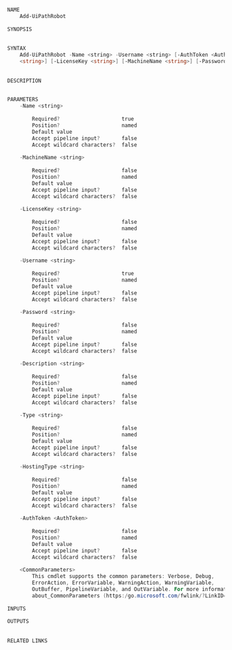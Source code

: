 ﻿```PowerShell

NAME
    Add-UiPathRobot
    
SYNOPSIS
    
    
SYNTAX
    Add-UiPathRobot -Name <string> -Username <string> [-AuthToken <AuthToken>] [-Description <string>] [-HostingType 
    <string>] [-LicenseKey <string>] [-MachineName <string>] [-Password <string>] [-Type <string>] [<CommonParameters>]
    
    
DESCRIPTION
    

PARAMETERS
    -Name <string>
        
        Required?                    true
        Position?                    named
        Default value                
        Accept pipeline input?       false
        Accept wildcard characters?  false
        
    -MachineName <string>
        
        Required?                    false
        Position?                    named
        Default value                
        Accept pipeline input?       false
        Accept wildcard characters?  false
        
    -LicenseKey <string>
        
        Required?                    false
        Position?                    named
        Default value                
        Accept pipeline input?       false
        Accept wildcard characters?  false
        
    -Username <string>
        
        Required?                    true
        Position?                    named
        Default value                
        Accept pipeline input?       false
        Accept wildcard characters?  false
        
    -Password <string>
        
        Required?                    false
        Position?                    named
        Default value                
        Accept pipeline input?       false
        Accept wildcard characters?  false
        
    -Description <string>
        
        Required?                    false
        Position?                    named
        Default value                
        Accept pipeline input?       false
        Accept wildcard characters?  false
        
    -Type <string>
        
        Required?                    false
        Position?                    named
        Default value                
        Accept pipeline input?       false
        Accept wildcard characters?  false
        
    -HostingType <string>
        
        Required?                    false
        Position?                    named
        Default value                
        Accept pipeline input?       false
        Accept wildcard characters?  false
        
    -AuthToken <AuthToken>
        
        Required?                    false
        Position?                    named
        Default value                
        Accept pipeline input?       false
        Accept wildcard characters?  false
        
    <CommonParameters>
        This cmdlet supports the common parameters: Verbose, Debug,
        ErrorAction, ErrorVariable, WarningAction, WarningVariable,
        OutBuffer, PipelineVariable, and OutVariable. For more information, see 
        about_CommonParameters (https:/go.microsoft.com/fwlink/?LinkID=113216). 
    
INPUTS
    
OUTPUTS
    
    
RELATED LINKS



```
